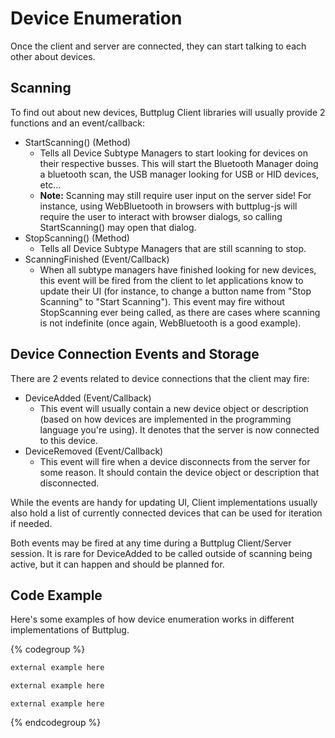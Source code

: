 # Device Enumeration

Once the client and server are connected, they can start talking to each other about devices.

## Scanning

To find out about new devices, Buttplug Client libraries will usually provide 2 functions and an event/callback:

- StartScanning() (Method)
   - Tells all Device Subtype Managers to start looking for devices on their respective busses. This will start the Bluetooth Manager doing a bluetooth scan, the USB manager looking for USB or HID devices, etc...
   - **Note:** Scanning may still require user input on the server side! For instance, using WebBluetooth in browsers with buttplug-js will require the user to interact with browser dialogs, so calling StartScanning() may open that dialog.
- StopScanning() (Method)
   - Tells all Device Subtype Managers that are still scanning to stop.
- ScanningFinished (Event/Callback)
   - When all subtype managers have finished looking for new devices, this event will be fired from the client to let applications know to update their UI (for instance, to change a button name from "Stop Scanning" to "Start Scanning"). This event may fire without StopScanning ever being called, as there are cases where scanning is not indefinite (once again, WebBluetooth is a good example).

## Device Connection Events and Storage

There are 2 events related to device connections that the client may fire:

- DeviceAdded (Event/Callback)
    - This event will usually contain a new device object or description (based on how devices are implemented in the programming language you're using). It denotes that the server is now connected to this device.
- DeviceRemoved (Event/Callback)
    - This event will fire when a device disconnects from the server for some reason. It should contain the device object or description that disconnected.
    
While the events are handy for updating UI, Client implementations usually also hold a list of currently connected devices that can be used for iteration if needed.

Both events may be fired at any time during a Buttplug Client/Server session. It is rare for DeviceAdded to be called outside of scanning being active, but it can happen and should be planned for.

## Code Example

Here's some examples of how device enumeration works in different implementations of Buttplug.

{% codegroup %}
```csharp
external example here
```
```js
external example here
```
```twine
external example here
```
{% endcodegroup %}
